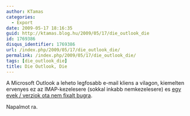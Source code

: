 ```yaml
---
author: KTamas
categories:
  - Export
date: 2009-05-17 18:16:35
guid: http://ktamas.blog.hu/2009/05/17/die_outlook_die
id: 1769386
disqus_identifier: 1769386
url: /index.php/2009/05/17/die_outlook_die/
permalink: /index.php/2009/05/17/die_outlook_die/
tags: [die_outlook_die]
title: Die Outlook, Die
---
```


A Microsoft Outlook a leheto legfosabb e-mail kliens a vilagon, kiemelten ervenyes ez az IMAP-kezelesere (sokkal inkabb nemkezelesere) es [egy evek / verziok ota nem fixalt bugra](http://www.emaildiscussions.com/showthread.php?t=51114). 

Napalmot ra.
